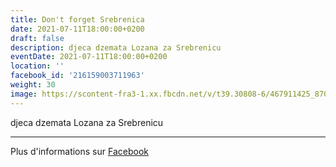 ```yaml
---
title: Don't forget Srebrenica
date: 2021-07-11T18:00:00+0200
draft: false
description: djeca dzemata Lozana za Srebrenicu
eventDate: 2021-07-11T18:00:00+0200
location: ''
facebook_id: '216159003711963'
weight: 30
image: https://scontent-fra3-1.xx.fbcdn.net/v/t39.30808-6/467911425_8702124949883247_8451066247417132989_n.jpg?_nc_cat=103&ccb=1-7&_nc_sid=9e60e4&_nc_ohc=6_bDsK7zGqcQ7kNvwHoCF1O&_nc_oc=AdnbOho87m-exuuFt-xS2VD2tEEIjBFCm2lE9wuJx2S4EuNi1IuhCoSSTlA7aLgBuk4&_nc_zt=23&_nc_ht=scontent-fra3-1.xx&edm=ABTKTjYEAAAA&_nc_gid=LkhrzC9t8SpQu3K-uySxzA&oh=00_AfT8hpnzFa2q2HHQD7x1uY-29u1oQmHE4KQEz7pUFppzuw&oe=687A60D9
---
```


djeca dzemata Lozana za Srebrenicu

---

Plus d'informations sur [Facebook](https://facebook.com/events/216159003711963)